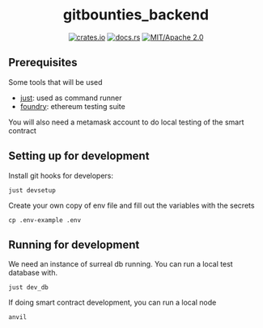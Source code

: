 <div align="center">

# gitbounties_backend

[![crates.io](https://img.shields.io/crates/v/gitbounties_backend.svg)](https://crates.io/crates/gitbounties_backend)
[![docs.rs](https://docs.rs/gitbounties_backend/badge.svg)](https://docs.rs/gitbounties_backend)
[![MIT/Apache 2.0](https://img.shields.io/badge/license-MIT%2FApache-blue.svg)](#)

</div>

## Prerequisites

Some tools that will be used
- [just](https://github.com/casey/just): used as command runner
- [foundry](https://github.com/foundry-rs/foundry): ethereum testing suite

You will also need a metamask account to do local testing of the smart contract

## Setting up for development

Install git hooks for developers:
```
just devsetup
```

Create your own copy of env file and fill out the variables with the secrets
```
cp .env-example .env
```

## Running for development

We need an instance of surreal db running. You can run a local test database with.
```
just dev_db
```

If doing smart contract development, you can run a local node
```
anvil
```
